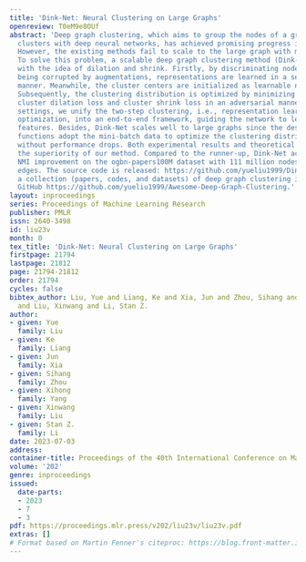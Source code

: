 ```yaml
---
title: 'Dink-Net: Neural Clustering on Large Graphs'
openreview: T0eM9e8OUf
abstract: 'Deep graph clustering, which aims to group the nodes of a graph into disjoint
  clusters with deep neural networks, has achieved promising progress in recent years.
  However, the existing methods fail to scale to the large graph with million nodes.
  To solve this problem, a scalable deep graph clustering method (Dink-Net) is proposed
  with the idea of dilation and shrink. Firstly, by discriminating nodes, whether
  being corrupted by augmentations, representations are learned in a self-supervised
  manner. Meanwhile, the cluster centers are initialized as learnable neural parameters.
  Subsequently, the clustering distribution is optimized by minimizing the proposed
  cluster dilation loss and cluster shrink loss in an adversarial manner. By these
  settings, we unify the two-step clustering, i.e., representation learning and clustering
  optimization, into an end-to-end framework, guiding the network to learn clustering-friendly
  features. Besides, Dink-Net scales well to large graphs since the designed loss
  functions adopt the mini-batch data to optimize the clustering distribution even
  without performance drops. Both experimental results and theoretical analyses demonstrate
  the superiority of our method. Compared to the runner-up, Dink-Net achieves $9.62%$
  NMI improvement on the ogbn-papers100M dataset with 111 million nodes and 1.6 billion
  edges. The source code is released: https://github.com/yueliu1999/Dink-Net. Besides,
  a collection (papers, codes, and datasets) of deep graph clustering is shared on
  GitHub https://github.com/yueliu1999/Awesome-Deep-Graph-Clustering.'
layout: inproceedings
series: Proceedings of Machine Learning Research
publisher: PMLR
issn: 2640-3498
id: liu23v
month: 0
tex_title: 'Dink-Net: Neural Clustering on Large Graphs'
firstpage: 21794
lastpage: 21812
page: 21794-21812
order: 21794
cycles: false
bibtex_author: Liu, Yue and Liang, Ke and Xia, Jun and Zhou, Sihang and Yang, Xihong
  and Liu, Xinwang and Li, Stan Z.
author:
- given: Yue
  family: Liu
- given: Ke
  family: Liang
- given: Jun
  family: Xia
- given: Sihang
  family: Zhou
- given: Xihong
  family: Yang
- given: Xinwang
  family: Liu
- given: Stan Z.
  family: Li
date: 2023-07-03
address: 
container-title: Proceedings of the 40th International Conference on Machine Learning
volume: '202'
genre: inproceedings
issued:
  date-parts:
  - 2023
  - 7
  - 3
pdf: https://proceedings.mlr.press/v202/liu23v/liu23v.pdf
extras: []
# Format based on Martin Fenner's citeproc: https://blog.front-matter.io/posts/citeproc-yaml-for-bibliographies/
---
```

